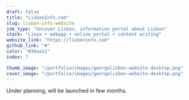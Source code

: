 ```yaml
---
draft: false
title: "LisbonInfo.com"
slug: lisbon-info-website
job_type: "Uncover Lisbon, information portal about Lisbon"
stack: "Linux • webapp • online portal • content writing"
website_link: "https://lisboninfo.com"
github_link: "#"
color: "#38aa11"
index: 7

thumb_image: "/portfolio/images/georgelisbon-website-desktop.png"
cover_image: "/portfolio/images/georgelisbon-website-desktop.png"
---
```

Under planning, will be launched in few months.
